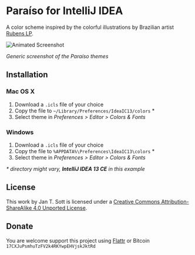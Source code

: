 # Paraíso for IntelliJ IDEA

A color scheme inspired by the colorful illustrations by Brazilian artist [Rubens LP](http://www.rubenslp.com.br/).

![Animated Screenshot](https://raw.github.com/idleberg/Paraiso-IntelliJ-IDEA/master/images/screenshot.gif)

*Generic screenshot of the Paraíso themes*

## Installation

### Mac OS X

1. Download a `.icls` file of your choice
2. Copy the file to `~/Library/Preferences/IdeaIC13/colors` *
3. Select theme in _Preferences > Editor > Colors & Fonts_

### Windows

1. Download a `.icls` file of your choice
2. Copy the file to `%APPDATA%\Preferences\IdeaIC13\colors` *
3. Select theme in _Preferences > Editor > Colors & Fonts_

_* directory might vary, __IntelliJ IDEA 13 CE__ in this example_

## License

This work by Jan T. Sott is licensed under a [Creative Commons Attribution-ShareAlike 4.0 Unported License](http://creativecommons.org/licenses/by-sa/4.0/deed.en_US).

## Donate

You are welcome support this project using [Flattr](https://flattr.com/submit/auto?user_id=idleberg&url=https://github.com/idleberg/Paraiso-IntelliJ-IDEA) or Bitcoin `17CXJuPsmhuTzFV2k4RKYwpEHVjskJktRd`